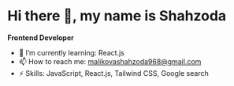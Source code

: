 # Hi there 👋, my name is Shahzoda

**Frontend Developer**

- 🌱 I’m currently learning: React.js
- 📫 How to reach me: malikovashahzoda968@gmail.com
- ⚡  Skills: JavaScript, React.js, Tailwind CSS, Google search

